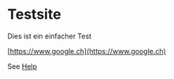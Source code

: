 # Testsite

Dies ist ein einfacher Test

[https://www.google.ch](https://www.google.ch)

See [Help](./section/help.md)
